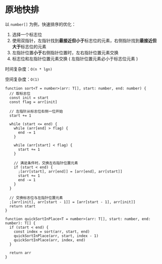# 原地快排

以 `number[]` 为例，快速排序的优化：

1. 选择一个标志位
1. 使用双指针，左指针找到**最接近但小于**标志位的元素，右侧指针找到**最接近但大于**标志位的元素
1. 左指针位置**小于**右侧指针位置时，左右指针位置元素交换
1. 标志位和左指针位置元素交换 ( 左指针位置元素必小于标志位元素 )

时间复杂度：`O(n * lgn)`

空间复杂度：`O(1)`

```ts{4,7,19-23}
function sort<T = number>(arr: T[], start: number, end: number) {
  // 取标志位
  const init = start
  const flag = arr[init]

  // 左指针从标志位右侧一位开始
  start += 1

  while (start <= end) {
    while (arr[end] > flag) {
      end -= 1
    }

    while (arr[start] < flag) {
      start += 1
    }

    // 满足条件时，交换左右指针位置元素
    if (start < end) {
      ;[arr[start], arr[end]] = [arr[end], arr[start]]
      start += 1
      end -= 1
    }
  }

  // 交换标志位与左指针位置元素
  ;[arr[init], arr[start - 1]] = [arr[start - 1], arr[init]]
  return start
}

function quickSortInPlace<T = number>(arr: T[], start: number, end: number): T[] {
  if (start < end) {
    const index = sort(arr, start, end)
    quickSortInPlace(arr, start, index - 1)
    quickSortInPlace(arr, index, end)
  }

  return arr
}
```
